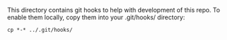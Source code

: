 This directory contains git hooks to help with development of this repo. To
enable them locally, copy them into your .git/hooks/ directory:

    cp *-* ../.git/hooks/
